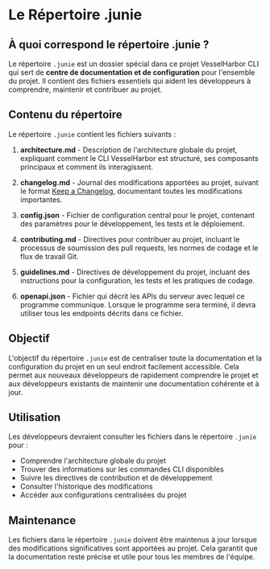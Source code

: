 # Le Répertoire .junie

## À quoi correspond le répertoire .junie ?

Le répertoire `.junie` est un dossier spécial dans ce projet VesselHarbor CLI qui sert de **centre de documentation et de configuration** pour l'ensemble du projet. Il contient des fichiers essentiels qui aident les développeurs à comprendre, maintenir et contribuer au projet.

## Contenu du répertoire

Le répertoire `.junie` contient les fichiers suivants :

1. **architecture.md** - Description de l'architecture globale du projet, expliquant comment le CLI VesselHarbor est structuré, ses composants principaux et comment ils interagissent.

2. **changelog.md** - Journal des modifications apportées au projet, suivant le format [Keep a Changelog](https://keepachangelog.com/), documentant toutes les modifications importantes.

3. **config.json** - Fichier de configuration central pour le projet, contenant des paramètres pour le développement, les tests et le déploiement.

4. **contributing.md** - Directives pour contribuer au projet, incluant le processus de soumission des pull requests, les normes de codage et le flux de travail Git.

5. **guidelines.md** - Directives de développement du projet, incluant des instructions pour la configuration, les tests et les pratiques de codage.

6. **openapi.json** - Fichier qui décrit les APIs du serveur avec lequel ce programme communique. Lorsque le programme sera terminé, il devra utiliser tous les endpoints décrits dans ce fichier.

## Objectif

L'objectif du répertoire `.junie` est de centraliser toute la documentation et la configuration du projet en un seul endroit facilement accessible. Cela permet aux nouveaux développeurs de rapidement comprendre le projet et aux développeurs existants de maintenir une documentation cohérente et à jour.

## Utilisation

Les développeurs devraient consulter les fichiers dans le répertoire `.junie` pour :

- Comprendre l'architecture globale du projet
- Trouver des informations sur les commandes CLI disponibles
- Suivre les directives de contribution et de développement
- Consulter l'historique des modifications
- Accéder aux configurations centralisées du projet

## Maintenance

Les fichiers dans le répertoire `.junie` doivent être maintenus à jour lorsque des modifications significatives sont apportées au projet. Cela garantit que la documentation reste précise et utile pour tous les membres de l'équipe.
